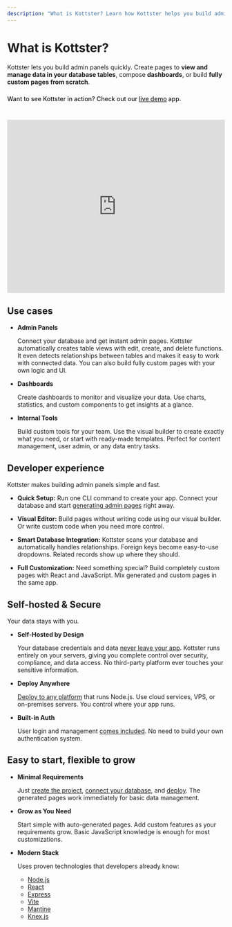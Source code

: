 ```yaml
---
description: "What is Kottster? Learn how Kottster helps you build admin panels and internal tools quickly and securely."
---
```


# What is Kottster?

Kottster lets you build admin panels quickly. Create pages to **view and manage data in your database tables**, compose **dashboards**, or build **fully custom pages from scratch**.

<div class="tip custom-block" style="font-weight: 500; padding-top: 8px">
Want to see Kottster in action? Check out our <a href="https://demo.kottster.app/" target="_blank">live demo</a> app.
</div>

<iframe width="100%" height="400px" src="https://www.youtube.com/embed/JBpLVgkoj-k?si=5RpiO1owprUnqNgL" title="YouTube video player" frameborder="0" allow="accelerometer; autoplay; clipboard-write; encrypted-media; gyroscope; picture-in-picture; web-share" referrerpolicy="strict-origin-when-cross-origin" allowfullscreen style="margin-top: 40px;"></iframe>

## Use cases

- **Admin Panels**

  Connect your database and get instant admin pages. Kottster automatically creates table views with edit, create, and delete functions. It even detects relationships between tables and makes it easy to work with connected data. You can also build fully custom pages with your own logic and UI.

- **Dashboards**

  Create dashboards to monitor and visualize your data. Use charts, statistics, and custom components to get insights at a glance.

- **Internal Tools**

  Build custom tools for your team. Use the visual builder to create exactly what you need, or start with ready-made templates. Perfect for content management, user admin, or any data entry tasks.

## Developer experience

Kottster makes building admin panels simple and fast.

- **Quick Setup:** Run one CLI command to create your app. Connect your database and start [generating admin pages](https://kottster.app/generate-admin-panel) right away.

- **Visual Editor:** Build pages without writing code using our visual builder. Or write custom code when you need more control.

- **Smart Database Integration:** Kottster scans your database and automatically handles relationships. Foreign keys become easy-to-use dropdowns. Related records show up where they should.

- **Full Customization:** Need something special? Build completely custom pages with React and JavaScript. Mix generated and custom pages in the same app.

## Self-hosted & Secure

Your data stays with you.

- **Self-Hosted by Design**

  Your database credentials and data [never leave your app](./security/database-access.md). Kottster runs entirely on your servers, giving you complete control over security, compliance, and data access. No third-party platform ever touches your sensitive information.

- **Deploy Anywhere**

  [Deploy to any platform](./deploying.md) that runs Node.js. Use cloud services, VPS, or on-premises servers. You control where your app runs.

- **Built-in Auth**

  User login and management [comes included](./app-configuration/identity-provider.md). No need to build your own authentication system.

## Easy to start, flexible to grow

- **Minimal Requirements**

  Just [create the project](./index.md), [connect your database](./data-sources.md), and [deploy](./deploying.md). The generated pages work immediately for basic data management.

- **Grow as You Need**

  Start simple with auto-generated pages. Add custom features as your requirements grow. Basic JavaScript knowledge is enough for most customizations.

- **Modern Stack**

  Uses proven technologies that developers already know:

  - <a href="https://nodejs.org/" target="_blank" rel="nofollow">Node.js</a>
  - <a href="https://react.dev/" target="_blank" rel="nofollow">React</a>
  - <a href="https://expressjs.com/" target="_blank" rel="nofollow">Express</a>
  - <a href="https://vitejs.dev/" target="_blank" rel="nofollow">Vite</a>
  - <a href="https://mantine.dev/" target="_blank" rel="nofollow">Mantine</a>
  - <a href="https://knexjs.org/" target="_blank" rel="nofollow">Knex.js</a>